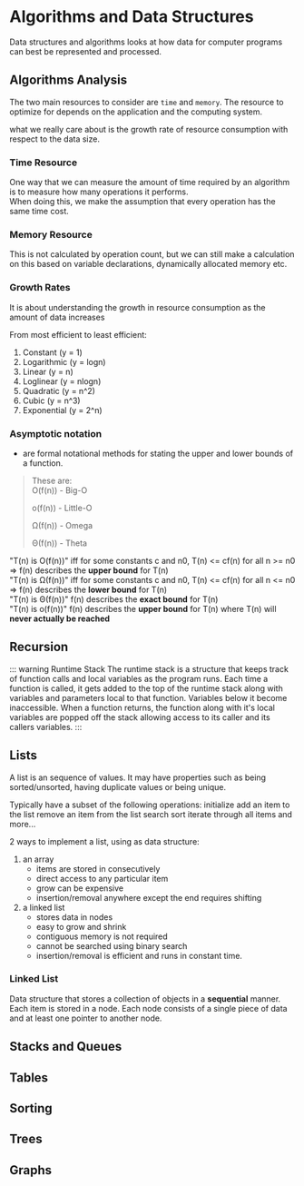 # Algorithms and Data Structures

Data structures and algorithms looks at how data for computer programs can best be represented and processed.

## Algorithms Analysis

The two main resources to consider are `time` and `memory`. The resource to optimize for depends on the application and the computing system.

what we really care about is the growth rate of resource consumption with respect to the data size.

### Time Resource
One way that we can measure the amount of time required by an algorithm is to measure how many operations it performs.  
When doing this, we make the assumption that every operation has the same time cost. 

### Memory Resource
This is not calculated by operation count, but we can still make a calculation on this based on variable declarations, dynamically allocated memory etc.  

### Growth Rates
It is about understanding the growth in resource consumption as the amount of data increases

From most efficient to least efficient:
1. Constant (y = 1) 
2. Logarithmic (y = logn)
3. Linear (y = n)
4. Loglinear (y = nlogn)
5. Quadratic (y = n^2)
6. Cubic (y = n^3)
7. Exponential (y = 2^n)

### Asymptotic notation
 - are formal notational methods for stating the upper and lower bounds of a function.
 
> These are:  
> O(f(n)) - Big-O 
>
> o(f(n)) - Little-O 
>
> Ω(f(n)) - Omega
>
> Θ(f(n)) - Theta

"T(n) is O(f(n))" iff for some constants c and n0, T(n) <= cf(n) for all n >= n0 =>  f(n) describes the **upper bound** for T(n)  
"T(n) is Ω(f(n))" iff for some constants c and n0, T(n) <= cf(n) for all n <= n0 =>  f(n) describes the **lower bound** for T(n)   
"T(n) is Θ(f(n))" f(n) describes the **exact bound** for T(n)  
"T(n) is o(f(n))" f(n) describes the **upper bound** for T(n) where T(n) will **never actually be reached**

## Recursion
::: warning Runtime Stack
The runtime stack is a structure that keeps track of function calls and local variables as the program runs. Each time a function is called, it gets added to the top of the runtime stack along with variables and parameters local to that function.  Variables below it become inaccessible.  When a function returns, the function along with it's local variables are popped off the stack allowing access to its caller and its callers variables.
:::


## Lists

A list is an sequence of values. It may have properties such as being sorted/unsorted, having duplicate values or being unique.

Typically have a subset of the following operations:
initialize
add an item to the list
remove an item from the list
search
sort
iterate through all items
and more...

2 ways to implement a list, using as data structure:
1. an array 
   -  items are stored in consecutively
   - direct access to any particular item 
   - grow can be expensive
   - insertion/removal anywhere except the end requires shifting
2. a linked list 
   - stores data in nodes
   - easy to grow and shrink
   - contiguous memory is not required
   -  cannot be searched using binary search
   -  insertion/removal is efficient and runs in constant time.

### Linked List
Data structure that stores a collection of objects in a **sequential** manner.  Each item is stored in a node.  Each node consists of a single piece of data and at least one pointer to another node. 

## Stacks and Queues



## Tables



## Sorting



## Trees



## Graphs


